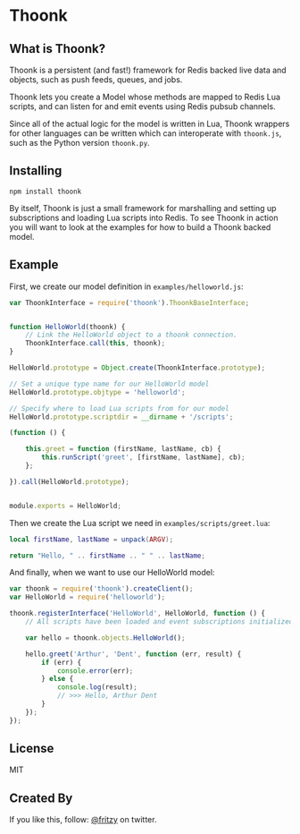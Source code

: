 # Thoonk

## What is Thoonk?

Thoonk is a persistent (and fast!) framework for Redis backed live data and 
objects, such as push feeds, queues, and jobs.

Thoonk lets you create a Model whose methods are mapped to Redis Lua scripts,
and can listen for and emit events using Redis pubsub channels. 

Since all of the actual logic for the model is written in Lua, Thoonk wrappers
for other languages can be written which can interoperate with `thoonk.js`, 
such as the Python version `thoonk.py`.


## Installing

    npm install thoonk

By itself, Thoonk is just a small framework for marshalling and setting up
subscriptions and loading Lua scripts into Redis. To see Thoonk in action
you will want to look at the examples for how to build a Thoonk backed model.


## Example

First, we create our model definition in `examples/helloworld.js`:

```js
var ThoonkInterface = require('thoonk').ThoonkBaseInterface;


function HelloWorld(thoonk) {
    // Link the HelloWorld object to a thoonk connection.
    ThoonkInterface.call(this, thoonk);
}

HelloWorld.prototype = Object.create(ThoonkInterface.prototype);

// Set a unique type name for our HelloWorld model
HelloWorld.prototype.objtype = 'helloworld'; 

// Specify where to load Lua scripts from for our model
HelloWorld.prototype.scriptdir = __dirname + '/scripts';

(function () {

    this.greet = function (firstName, lastName, cb) {
        this.runScript('greet', [firstName, lastName], cb);
    };

}).call(HelloWorld.prototype);


module.exports = HelloWorld;
```

Then we create the Lua script we need in `examples/scripts/greet.lua`:

```lua
local firstName, lastName = unpack(ARGV);

return "Hello, " .. firstName .. " " .. lastName;
```

And finally, when we want to use our HelloWorld model:

```js
var thoonk = require('thoonk').createClient();
var HelloWorld = require('helloworld');

thoonk.registerInterface('HelloWorld', HelloWorld, function () {
    // All scripts have been loaded and event subscriptions initialized.

    var hello = thoonk.objects.HelloWorld();

    hello.greet('Arthur', 'Dent', function (err, result) {
        if (err) {
            console.error(err);
        } else {
            console.log(result);
            // >>> Hello, Arthur Dent
        }
    });
});
```


## License

MIT


## Created By

If you like this, follow: [@fritzy](http://twitter.com/fritzy) on twitter.
